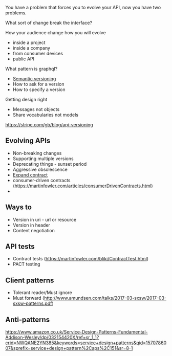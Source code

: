
You have a problem that forces you to evolve your API, now you have two problems. 

What sort of change break the interface?

How your audience change how you will evolve
* inside a project
* inside a company
* from consumer devices
* public API

What pattern is graphql?

* [Semantic versioning](semantic-versioning.md)
* How to ask for a version
* How to specify a version

Getting design right
* Messages not objects
* Share vocabularies not models

https://stripe.com/gb/blog/api-versioning

## Evolving APIs
* Non-breaking changes
* Supporting multiple versions
* Deprecating things - sunset period
* Aggressive obsolescence
* [Expand contract](api-expand-contract.md)
* consumer-driven contracts (https://martinfowler.com/articles/consumerDrivenContracts.html)
* 

## Ways to 
* Version in uri - url or resource
* Version in header
* Content negotiation

## API tests
* Contract tests (https://martinfowler.com/bliki/ContractTest.html)
* PACT testing


## Client patterns
* Tolerant reader/Must ignore
* Must forward (http://www.amundsen.com/talks/2017-03-sxsw/2017-03-sxsw-patterns.pdf)

## Anti-patterns


https://www.amazon.co.uk/Service-Design-Patterns-Fundamental-Addison-Wesley/dp/032154420X/ref=sr_1_1?crid=NWQANE2YN385&keywords=service+design+patterns&qid=1570786007&sprefix=service+design+pattern%2Caps%2C151&sr=8-1